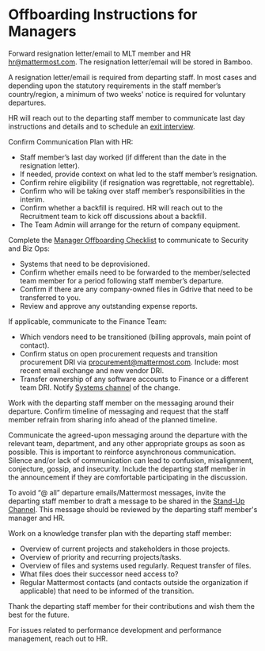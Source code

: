 # Offboarding Instructions for Managers

Forward resignation letter/email to MLT member and HR hr@mattermost.com. The resignation letter/email will be stored in Bamboo.

A resignation letter/email is required from departing staff. In most cases and depending upon the statutory requirements in the staff member’s country/region, a minimum of two weeks' notice is required for voluntary departures.

HR will reach out to the departing staff member to communicate last day instructions and details and to schedule an [exit interview](https://docs.google.com/document/d/1MX6LXa2uVEM3_xqH-pqKyJH4PWis9oJ0a5sAHd58W1U/edit?ts=5e99ecc0).

Confirm Communication Plan with HR:
- Staff member’s last day worked (if different than the date in the resignation letter).
- If needed, provide context on what led to the staff member’s resignation.
- Confirm rehire eligibility (if resignation was regrettable, not regrettable).
- Confirm who will be taking over staff member’s responsibilities in the interim.
- Confirm whether a backfill is required. HR will reach out to the Recruitment team to kick off discussions about a backfill. 
- The Team Admin will arrange for the return of company equipment.

Complete the [Manager Offboarding Checklist](https://docs.google.com/forms/d/e/1FAIpQLSewceUYNUG10fxDX8X7ucjeESE49R2mkHrzHFBXmKz01vZK-A/viewform) to communicate to Security and Biz Ops:
- Systems that need to be deprovisioned.
- Confirm whether emails need to be forwarded to the member/selected team member for a period following staff member’s departure.
- Confirm if there are any company-owned files in Gdrive that need to be transferred to you.
- Review and approve any outstanding expense reports.

If applicable, communicate to the Finance Team:
- Which vendors need to be transitioned (billing approvals, main point of contact).
- Confirm status on open procurement requests and transition procurement DRI via procurement@mattermost.com. Include: most recent email exchange and new vendor DRI.
- Transfer ownership of any software accounts to Finance or a different team DRI. Notify [Systems channel](https://community.mattermost.com/private-core/channels/systems) of the change.

Work with the departing staff member on the messaging around their departure. Confirm timeline of messaging and request that the staff member refrain from sharing info ahead of the planned timeline.

Communicate the agreed-upon messaging around the departure with the relevant team, department, and any other appropriate groups as soon as possible. This is important to reinforce asynchronous communication. Silence and/or lack of communication can lead to confusion, misalignment, conjecture, gossip, and insecurity. Include the departing staff member in the announcement if they are comfortable participating in the discussion.

To avoid “@ all” departure emails/Mattermost messages, invite the departing staff member to draft a message to be shared in the [Stand-Up Channel](https://community.mattermost.com/private-core/channels/stand-up). This message should be reviewed by the departing staff member's manager and HR.

Work on a knowledge transfer plan with the departing staff member:
- Overview of current projects and stakeholders in those projects.
- Overview of priority and recurring projects/tasks.
- Overview of files and systems used regularly. Request transfer of files.
- What files does their successor need access to?
- Regular Mattermost contacts (and contacts outside the organization if applicable) that need to be informed of the transition.

Thank the departing staff member for their contributions and wish them the best for the future.

For issues related to performance development and performance management, reach out to HR.
